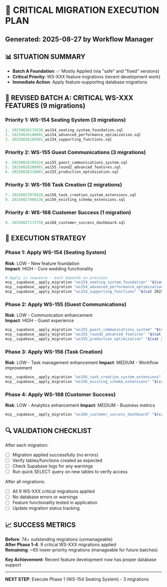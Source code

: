 # 🎯 CRITICAL MIGRATION EXECUTION PLAN
## Generated: 2025-08-27 by Workflow Manager

## 📊 SITUATION SUMMARY
- **Batch A Foundation**: ✅ Mostly Applied (via "safe" and "fixed" versions)
- **Critical Priority**: WS-XXX feature migrations (recent development work)
- **Immediate Action**: Apply feature-supporting database migrations

## 🚀 REVISED BATCH A: CRITICAL WS-XXX FEATURES (9 migrations)

### Priority 1: WS-154 Seating System (3 migrations)
```sql
1. 20250826174536_ws154_seating_system_foundation.sql
2. 20250826180001_ws154_advanced_performance_optimization.sql  
3. 20250826185001_ws154_supporting_functions.sql
```

### Priority 2: WS-155 Guest Communications (3 migrations) 
```sql
4. 20250826195524_ws155_guest_communications_system.sql
5. 20250826200001_ws155_round2_advanced_features.sql
6. 20250826210001_ws155_production_optimization.sql
```

### Priority 3: WS-156 Task Creation (2 migrations)
```sql
7. 20250827075628_ws156_task_creation_system_extensions.sql
8. 20250827080136_ws156_existing_schema_extensions.sql
```

### Priority 4: WS-168 Customer Success (1 migration)
```sql
9. 20250827172758_ws168_customer_success_dashboard.sql
```

## 🎯 EXECUTION STRATEGY

### Phase 1: Apply WS-154 (Seating System)
**Risk**: LOW - New feature foundation  
**Impact**: HIGH - Core wedding functionality
```bash
# Apply in sequence - each depends on previous
mcp__supabase__apply_migration "ws154_seating_system_foundation" "$(cat 20250826174536_ws154_seating_system_foundation.sql)"
mcp__supabase__apply_migration "ws154_advanced_performance_optimization" "$(cat 20250826180001_ws154_advanced_performance_optimization.sql)"  
mcp__supabase__apply_migration "ws154_supporting_functions" "$(cat 20250826185001_ws154_supporting_functions.sql)"
```

### Phase 2: Apply WS-155 (Guest Communications)
**Risk**: LOW - Communication enhancement  
**Impact**: HIGH - Guest experience
```bash  
mcp__supabase__apply_migration "ws155_guest_communications_system" "$(cat 20250826195524_ws155_guest_communications_system.sql)"
mcp__supabase__apply_migration "ws155_round2_advanced_features" "$(cat 20250826200001_ws155_round2_advanced_features.sql)"
mcp__supabase__apply_migration "ws155_production_optimization" "$(cat 20250826210001_ws155_production_optimization.sql)"
```

### Phase 3: Apply WS-156 (Task Creation)
**Risk**: LOW - Task management enhancement
**Impact**: MEDIUM - Workflow improvement
```bash
mcp__supabase__apply_migration "ws156_task_creation_system_extensions" "$(cat 20250827075628_ws156_task_creation_system_extensions.sql)"
mcp__supabase__apply_migration "ws156_existing_schema_extensions" "$(cat 20250827080136_ws156_existing_schema_extensions.sql)"
```

### Phase 4: Apply WS-168 (Customer Success)
**Risk**: LOW - Analytics enhancement
**Impact**: MEDIUM - Business metrics
```bash
mcp__supabase__apply_migration "ws168_customer_success_dashboard" "$(cat 20250827172758_ws168_customer_success_dashboard.sql)"
```

## 🔍 VALIDATION CHECKLIST

After each migration:
- [ ] Migration applied successfully (no errors)
- [ ] Verify tables/functions created as expected  
- [ ] Check Supabase logs for any warnings
- [ ] Run quick SELECT query on new tables to verify access

After all migrations:
- [ ] All 9 WS-XXX critical migrations applied
- [ ] No database errors or warnings
- [ ] Feature functionality tested in application
- [ ] Update migration status tracking

## 📈 SUCCESS METRICS

**Before**: 74+ outstanding migrations (unmanageable)  
**After Phase 1-4**: 9 critical WS-XXX migrations applied  
**Remaining**: ~65 lower-priority migrations (manageable for future batches)

**Key Achievement**: Recent feature development now has proper database support

---

**NEXT STEP**: Execute Phase 1 (WS-154 Seating System) - 3 migrations